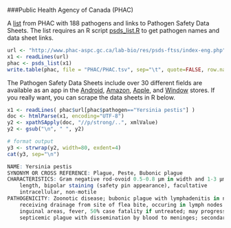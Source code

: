 ###Public Health Agency of Canada (PHAC)

A [list](http://www.phac-aspc.gc.ca/lab-bio/res/psds-ftss/index-eng.php) from PHAC with 188 pathogens and links to Pathogen Safety Data Sheets.  The list requires an R script [psds_list.R](psds_list.R) to get pathogen names and data sheet links.


```R
url <- "http://www.phac-aspc.gc.ca/lab-bio/res/psds-ftss/index-eng.php"
x1 <- readLines(url)
phac <- psds_list(x1)
write.table(phac, file = "PHAC/PHAC.tsv", sep="\t", quote=FALSE, row.names=FALSE)
```

The Pathogen Safety Data Sheets include over 30 different fields are available as an app in the [Android](https://play.google.com/store/apps/details?id=ca.gc.hcsc.psds), [Amazon](http://www.amazon.ca/dp/B00VTTA7Q8), [Apple](https://itunes.apple.com/ca/app/pathogen-safety-data-sheets/id977376698?mt=8l), and [Window](https://www.microsoft.com/en-us/store/apps/psds-ftss/9nblggh3g62f) stores. If you really want, you can scrape the data sheets in R below.

```R
x1 <- readLines( phac$url[phac$pathogen=="Yersinia pestis"] )
doc <- htmlParse(x1, encoding="UTF-8")
y2 <- xpathSApply(doc, "//p/strong/..", xmlValue)
y2 <- gsub("\n", " ", y2)

# format output
y3 <- strwrap(y2, width=80, exdent=4)
cat(y3, sep="\n")

NAME: Yersinia pestis
SYNONYM OR CROSS REFERENCE: Plague, Peste, Bubonic plague
CHARACTERISTICS: Gram negative rod-ovoid 0.5-0.8 µm in width and 1-3 µm in
    length, bipolar staining (safety pin appearance), facultative
    intracellular, non-motile
PATHOGENICITY: Zoonotic disease; bubonic plague with lymphadenitis in nodes
    receiving drainage from site of flea bite, occuring in lymph nodes and
    inguinal areas, fever, 50% case fatality if untreated; may progress to
    septicemic plague with dissemination by blood to meninges; secondary...
```


